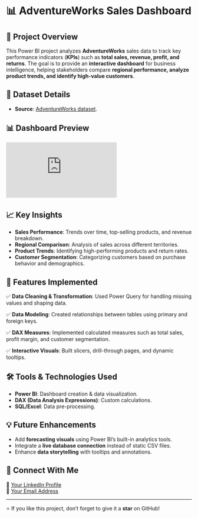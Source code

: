 # 📊 AdventureWorks Sales Dashboard

## 📌 Project Overview
This Power BI project analyzes **AdventureWorks** sales data to track key performance indicators (**KPIs**) such as **total sales, revenue, profit, and returns**. The goal is to provide an **interactive dashboard** for business intelligence, helping stakeholders compare **regional performance, analyze product trends, and identify high-value customers**.

## 🔗 Dataset Details
- **Source**: [AdventureWorks dataset](https://github.com/Akshay-552k4/AdventureWorks-BI-Report/tree/main/Data).

## 📊 Dashboard Preview
![Dashboard Screenshot](https://github.com/Akshay-552k4/AdventureWorks-BI-Report/blob/main/Dashboard.pdf)

## 📈 Key Insights
- **Sales Performance**: Trends over time, top-selling products, and revenue breakdown.
- **Regional Comparison**: Analysis of sales across different territories.
- **Product Trends**: Identifying high-performing products and return rates.
- **Customer Segmentation**: Categorizing customers based on purchase behavior and demographics.

## 🚀 Features Implemented
✅ **Data Cleaning & Transformation**: Used Power Query for handling missing values and shaping data.

✅ **Data Modeling**: Created relationships between tables using primary and foreign keys.

✅ **DAX Measures**: Implemented calculated measures such as total sales, profit margin, and customer segmentation.

✅ **Interactive Visuals**: Built slicers, drill-through pages, and dynamic tooltips.

## 🛠️ Tools & Technologies Used
- **Power BI**: Dashboard creation & data visualization.
- **DAX (Data Analysis Expressions)**: Custom calculations.
- **SQL/Excel**: Data pre-processing.

## 💡 Future Enhancements
- Add **forecasting visuals** using Power BI’s built-in analytics tools.
- Integrate a **live database connection** instead of static CSV files.
- Enhance **data storytelling** with tooltips and annotations.

## 🤝 Connect With Me
🔗 [Your LinkedIn Profile](www.linkedin.com/in/akshay-data)  
📧 [Your Email Address](akshay552k4@gmail.com)  

---

⭐ If you like this project, don’t forget to give it a **star** on GitHub!
